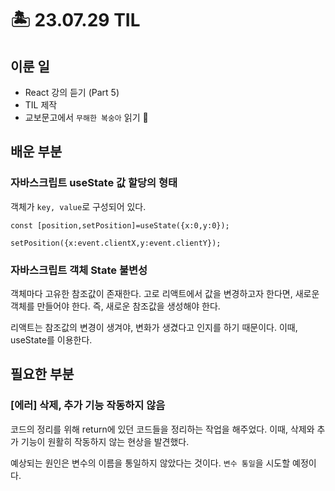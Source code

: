 # 🏝️ 23.07.29 TIL
## 이룬 일
- React 강의 듣기 (Part 5)
- TIL 제작
- 교보문고에서 `무해한 복숭아` 읽기 🍑

## 배운 부분
### 자바스크립트 useState 값 할당의 형태
객체가 `key, value`로 구성되어 있다.

```
const [position,setPosition]=useState({x:0,y:0});

setPosition({x:event.clientX,y:event.clientY});
```
### 자바스크립트 객체 State 불변성
객체마다 고유한 참조값이 존재한다. 고로 리액트에서 값을 변경하고자 한다면, 새로운 객체를 만들어야 한다. 즉, 새로운 참조값을 생성해야 한다.

리액트는 참조값의 변경이 생겨야, 변화가 생겼다고 인지를 하기 때문이다. 이때, useState를 이용한다.

## 필요한 부분
### [에러] 삭제, 추가 기능 작동하지 않음
코드의 정리를 위해 return에 있던 코드들을 정리하는 작업을 해주었다. 이때, 삭제와 추가 기능이 원활히 작동하지 않는 현상을 발견했다. 

예상되는 원인은 변수의 이름을 통일하지 않았다는 것이다. `변수 통일`을 시도할 예정이다.